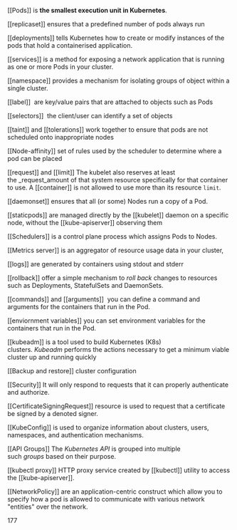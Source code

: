 [[Pods]] is **the smallest execution unit in Kubernetes**.

[[replicaset]]  ensures that a predefined number of pods always run

[[deployments]] tells Kubernetes how to create or modify instances of the pods that hold a containerised application.

[[services]] is a method for exposing a network application that is running as one or more Pods in your cluster.

[[namespace]] provides a mechanism for isolating groups of object within a single cluster.

[[label]]  are key/value pairs that are attached to objects such as Pods

[[selectors]]  the client/user can identify a set of objects

[[taint]] and [[tolerations]] work together to ensure that pods are not scheduled onto inappropriate nodes

[[Node-affinity]] set of rules used by the scheduler to determine where a pod can be placed

[[request]] and [[limit]] The kubelet also reserves at least the _request_amount of that system resource specifically for that container to use. A [[container]] is not allowed to use more than its resource `limit`.

[[daemonset]] ensures that all (or some) Nodes run a copy of a Pod.

[[staticpods]]  are managed directly by the [[kubelet]] daemon on a specific node, without the [[kube-apiserver]] observing them

[[Schedulers]] is a control plane process which assigns Pods to Nodes. 

[[Metrics server]] is an aggregator of resource usage data in your cluster,

[[logs]] are generated by containers using stdout and stderr

[[rollback]] offer a simple mechanism to _roll back_ changes to resources such as Deployments, StatefulSets and DaemonSets.

[[commands]] and [[arguments]]  you can define a command and arguments for the containers that run in the Pod.

[[enviornment variables]] you can set environment variables for the containers that run in the Pod.

[[kubeadm]] is a tool used to build Kubernetes (K8s) clusters. _Kubeadm_ performs the actions necessary to get a minimum viable cluster up and running quickly

[[Backup and restore]] cluster configuration

[[Security]] It will only respond to requests that it can properly authenticate and authorize.

[[CertificateSigningRequest]] resource is used to request that a certificate be signed by a denoted signer.

[[KubeConfig]] is used to organize information about clusters, users, namespaces, and authentication mechanisms.

[[API Groups]] The _Kubernetes API_ is grouped into multiple such _groups_ based on their purpose.

[[kubectl proxy]] HTTP proxy service created by [[kubectl]] utility to access the [[kube-apiserver]].

[[NetworkPolicy]] are an application-centric construct which allow you to specify how a pod is allowed to communicate with various network "entities"  over the network.

177